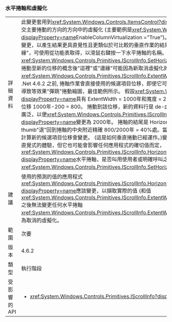 ### <a name="horizontal-scrolling-and-virtualization"></a>水平捲軸和虛擬化

|   |   |
|---|---|
|詳細資料|此變更套用到<xref:System.Windows.Controls.ItemsControl?displayProperty=name>會自己相交主要捲動的方向的方向中的虛擬化 (主要範例是<xref:System.Windows.Controls.DataGrid?displayProperty=name>EnableColumnVirtualization =&quot;True&quot;)。  特定的水平捲動作業的結果已變更，以產生結果更具直覺性且更類似於可比較的垂直作業的結果。作業包括&quot;這裡捲動&quot;和&quot;右邊緣&quot;，可使用從功能表取得，以滑鼠右鍵按一下水平捲軸的名稱。  這兩種計算候選位移並呼叫<xref:System.Windows.Controls.Primitives.IScrollInfo.SetHorizontalOffset(System.Double)>。捲動至新的位移的概念後&quot;這裡&quot;或&quot;邊緣&quot;可能因為新取消虛擬化的內容已變更的值已變更<xref:System.Windows.Controls.Primitives.IScrollInfo.ExtentWidth?displayProperty=name>。 .Net 4.6.2 之前, 捲軸作業會直接使用的候選項目位移，即使它可能不是&quot;這裡&quot;或&quot;邊緣&quot;了。  這會導致等效果&quot;彈跳&quot;捲動縮圖，最佳範例所示。 假設<xref:System.Windows.Controls.DataGrid?displayProperty=name>具有 ExtentWidth = 1000年和寬度 = 200。  捲動至&quot;右邊緣&quot;使用候選位移 1000年-200 = 800。  捲動到該位移，新的資料行是 de-虛擬化。讓我們假設它們是非常廣泛，以便<xref:System.Windows.Controls.Primitives.IScrollInfo.ExtentWidth?displayProperty=name>變更為 2000年。  捲軸的結尾是 HorizontalOffset = 800，且 thumb&quot;退&quot;回到捲軸的中央附近精確 800/2000年 = 40%處。當這種情況發生，並再試一次重新計算新的候選項目位移會變更。 (這是如何垂直捲動已經運作。)變更後產生的使用者，更可預測且直覺式的體驗，但它也可能會影響任何應用程式的確切值而定，<xref:System.Windows.Controls.Primitives.IScrollInfo.HorizontalOffset?displayProperty=name>水平捲軸，是否叫用使用者或明確呼叫之後<xref:System.Windows.Controls.Primitives.IScrollInfo.SetHorizontalOffset(System.Double)>。|
|建議|使用的預測的值的應用程式<xref:System.Windows.Controls.Primitives.IScrollInfo.HorizontalOffset?displayProperty=name>應該變更，以擷取實際的值 (和值<xref:System.Windows.Controls.Primitives.IScrollInfo.ExtentWidth?displayProperty=name>) 之後無法變更任何水平捲軸<xref:System.Windows.Controls.Primitives.IScrollInfo.ExtentWidth?displayProperty=name>因為取消的虛擬化。|
|範圍|次要|
|版本|4.6.2|
|類型|執行階段|
|受影響的 API|<ul><li><xref:System.Windows.Controls.Primitives.IScrollInfo?displayProperty=nameWithType></li></ul>|


